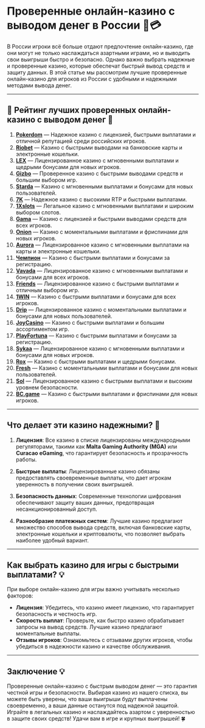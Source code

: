 # Проверенные онлайн-казино с выводом денег в России 🎰💳

В России игроки всё больше отдают предпочтение онлайн-казино, где они могут не только наслаждаться азартными играми, но и выводить свои выигрыши быстро и безопасно. Однако важно выбрать надежные и проверенные казино, которые обеспечат быстрый вывод средств и защиту данных. В этой статье мы рассмотрим лучшие проверенные онлайн-казино для игроков из России с удобными и надежными методами вывода денег.

---

## 🎲 Рейтинг лучших проверенных онлайн-казино с выводом денег 🎲

1. **[Pokerdom](https://brandplay.link/4k77v2yx)** — Надежное казино с лицензией, быстрыми выплатами и отличной репутацией среди российских игроков.
2. **[Riobet](https://brandplay.link/7xBLTPyj)** — Казино с быстрыми выводами на банковские карты и электронные кошельки.
3. **[LEX](https://brandplay.link/zW4hdDFV)** — Лицензированное казино с мгновенными выплатами и щедрыми бонусами для новых игроков.
4. **[Gizbo](https://brandplay.link/bprXw4YV)** — Проверенное казино с быстрыми выводами средств и большим выбором игр.
5. **[Starda](https://brandplay.link/fB7xwRFL)** — Казино с мгновенными выплатами и бонусами для новых пользователей.
6. **[7K](https://brandplay.link/BvQyFShp)** — Надежное казино с высокими RTP и быстрыми выплатами.
7. **[1Xslots](https://brandplay.link/hSB1khtr)** — Легальное казино с мгновенными выплатами и широким выбором слотов.
8. **[Gama](https://brandplay.link/j6NMKsDz)** — Казино с лицензией и быстрыми выводами средств для всех игроков.
9. **[Onion](https://brandplay.link/zBGRVpQ9)** — Казино с моментальными выплатами и фриспинами для новых игроков.
10. **[Aurora](https://10trafic-stat2.com/click/668546556bcc6313411604bd/6766/13032/subaccount)** — Лицензированное казино с мгновенными выплатами на карты и электронные кошельки.
11. **[Чемпион](https://temon-gter.cfd/go/lRq?p80412p304504pcc44t17455)** — Казино с быстрыми выплатами и бонусами за регистрацию.
12. **[Vavada](https://vavadapartner.pro/?promo=ea5c9275-6854-4505-94fc-95ab18221945-linkb2)** — Лицензированное казино с мгновенными выплатами и бонусами для всех игроков.
13. **[Friends](https://gofriends.vc/linkb2)** — Лицензированное казино с быстрыми выплатами и отличным выбором игр.
14. **[1WIN](https://brandplay.link/smXVpBbG)** — Казино с быстрыми выплатами и бонусами для всех игроков.
15. **[Drip](https://drp-ircp01.com/c07e6a3db)** — Лицензированное казино с моментальными выплатами и бонусами для новых пользователей.
16. **[JoyCasino](https://rpc30.call2me.pro/?/ru/registration?apkpop=0&partner=p24970p3291217pc98f)** — Казино с быстрыми выплатами и большим ассортиментом игр.
17. **[PlayFortuna](https://fortunapromo.net/alt/playfortuna/registration?0dc4a9362a71feb7e3f165fb8e766f70)** — Казино с быстрыми выплатами и бонусами за регистрацию.
18. **[Sykaa](https://s-two-way.com/?source=linkb2&pid=30697)** — Лицензированное казино с мгновенными выплатами и бонусами для новых игроков.
19. **[Rox](https://rox-pvwfpjgcxe.com/cb1ee18a5)** — Казино с быстрыми выплатами и щедрыми бонусами.
20. **[Fresh](https://fresh-eumwkxwao.com/c3f7b485d)** — Казино с моментальными выплатами и бонусами для новых пользователей.
21. **[Sol](https://sol-mmtdzfbaco.com/cb2415bca)** — Лицензированное казино с быстрыми выплатами и высоким уровнем безопасности.
22. **[BC.game](https://partnerbcgame.com/dcc53d441)** — Казино с быстрыми выплатами и фриспинами для новых игроков.

---

## Что делает эти казино надежными? 🎯

1. **Лицензия**: Все казино в списке лицензированы международными регуляторами, такими как **Malta Gaming Authority (MGA)** или **Curacao eGaming**, что гарантирует безопасность и прозрачность работы.
   
2. **Быстрые выплаты**: Лицензированные казино обязаны предоставлять своевременные выплаты, что дает игрокам уверенность в получении своих выигрышей.

3. **Безопасность данных**: Современные технологии шифрования обеспечивают защиту ваших данных, предотвращая несанкционированный доступ.

4. **Разнообразие платежных систем**: Лучшие казино предлагают множество способов вывода средств, включая банковские карты, электронные кошельки и криптовалюты, что позволяет выбрать наиболее удобный вариант.

---

## Как выбрать казино для игры с быстрыми выплатами? 💡

При выборе онлайн-казино для игры важно учитывать несколько факторов:

- **Лицензия**: Убедитесь, что казино имеет лицензию, что гарантирует безопасность и честность игр.
- **Скорость выплат**: Проверьте, как быстро казино обрабатывает запросы на вывод средств. Лучшие казино предлагают моментальные выплаты.
- **Отзывы игроков**: Ознакомьтесь с отзывами других игроков, чтобы убедиться в надежности казино и качестве обслуживания.

---

## Заключение 💡

Проверенные онлайн-казино с быстрым выводом денег — это гарантия честной игры и безопасности. Выбирая казино из нашего списка, вы можете быть уверены, что ваши выигрыши будут выплачены своевременно, а ваши данные останутся под надежной защитой. Играйте в легальных казино и наслаждайтесь азартом с уверенностью в защите своих средств! Удачи вам в игре и крупных выигрышей! 🍀

